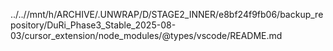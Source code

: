 ../..//mnt/h/ARCHIVE/.UNWRAP/D/STAGE2_INNER/e8bf24f9fb06/backup_repository/DuRi_Phase3_Stable_2025-08-03/cursor_extension/node_modules/@types/vscode/README.md
